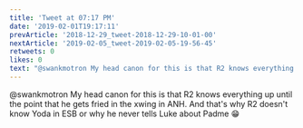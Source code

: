 ```yaml
---
title: 'Tweet at 07:17 PM'
date: '2019-02-01T19:17:11'
prevArticle: '2018-12-29_tweet-2018-12-29-10-01-00'
nextArticle: '2019-02-05_tweet-2019-02-05-19-56-45'
retweets: 0
likes: 0
text: "@swankmotron My head canon for this is that R2 knows everything up until the point that he gets fried in the xwing in ANH. And that's why R2 doesn't know Yoda in ESB or why he never tells Luke about Padme 😁"
---
```

@swankmotron My head canon for this is that R2 knows everything up until the point that he gets fried in the xwing in ANH. And that's why R2 doesn't know Yoda in ESB or why he never tells Luke about Padme 😁